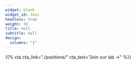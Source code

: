 ```yaml
---
widget: blank
widget_id: Join
headless: true
weight: 30
title: null
subtitle: null
design:
  columns: "1"
---
```


{{% cta cta_link="./positions/" cta_text="Join our lab →" %}}
